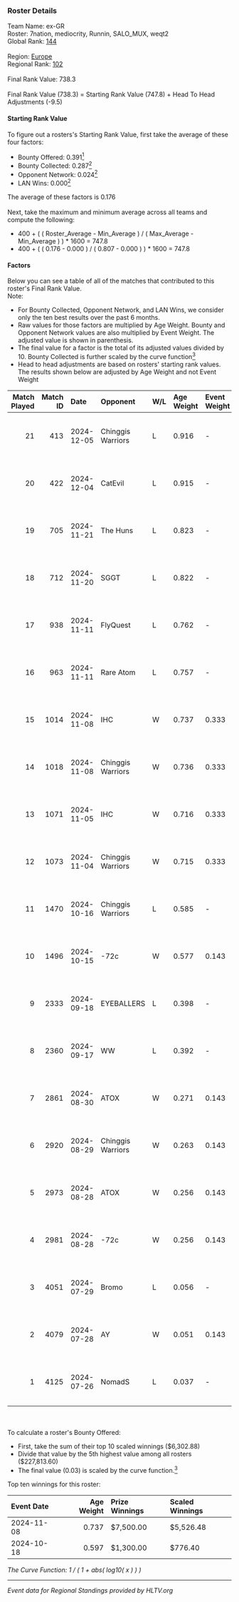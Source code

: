 ### Roster Details<br />
Team Name: ex-GR<br />
Roster: 7nation, mediocrity, Runnin, SALO_MUX, weqt2<br />
Global Rank: [144](../../standings_global_2025_01_16.md)<br />
<br />
Region: [Europe]( ../../standings_europe_2025_01_16.md)<br />
Regional Rank: [102]( ../../standings_europe_2025_01_16.md)<br />
<br />
Final Rank Value:  738.3<br />
<br />
Final Rank Value (738.3) = Starting Rank Value (747.8) + Head To Head Adjustments (-9.5)<br />

#### Starting Rank Value<br />
To figure out a rosters's Starting Rank Value, first take the average of these four factors:<br />
- Bounty Offered: 0.391[<sup>1</sup>](#table2)
- Bounty Collected: 0.287[<sup>2</sup>](#table1)
- Opponent Network: 0.024[<sup>2</sup>](#table1)
- LAN Wins: 0.000[<sup>2</sup>](#table1)

The average of these factors is 0.176<br />
<br />
Next, take the maximum and minimum average across all teams and compute the following:<br />
- 400 + ( ( Roster_Average - Min_Average ) / ( Max_Average - Min_Average ) ) * 1600 = 747.8
- 400 + ( ( 0.176 - 0.000 ) / ( 0.807 - 0.000 ) ) * 1600 = 747.8


#### Factors<br />
Below you can see a table of all of the matches that contributed to this roster's Final Rank Value.<br />
Note:<br />

- For Bounty Collected, Opponent Network, and LAN Wins, we consider only the ten best results over the past 6 months.
- Raw values for those factors are multiplied by Age Weight. Bounty and Opponent Network values are also multiplied by Event Weight. The adjusted value is shown in parenthesis.
- The final value for a factor is the total of its adjusted values divided by 10. Bounty Collected is further scaled by the curve function[<sup>3</sup>](#curveFunction)
- Head to head adjustments are based on rosters' starting rank values. The results shown below are adjusted by Age Weight and not Event Weight
<span id="table1"></span><br />


| Match Played | Match ID | Date       | Opponent          | W/L | Age Weight | Event Weight | Bounty Collected | Opponent Network | LAN Wins  | H2H Adj. | Roster                                           |
| -: | -: | :- | :- | :- | :- | :- | :- | :- | :- | -: | :- |
|           21 |      413 | 2024-12-05 | Chinggis Warriors | L   | 0.916      | -            | -                | -                | -         |   -10.63 | 7nation, mediocrity, Runnin, SALO_MUX, weqt2     |
|           20 |      422 | 2024-12-04 | CatEvil           | L   | 0.915      | -            | -                | -                | -         |   -20.69 | 7nation, mediocrity, Runnin, SALO_MUX, weqt2     |
|           19 |      705 | 2024-11-21 | The Huns          | L   | 0.823      | -            | -                | -                | -         |    -6.61 | mediocrity, Runnin, SALO_MUX, Sange, weqt2       |
|           18 |      712 | 2024-11-20 | SGGT              | L   | 0.822      | -            | -                | -                | -         |   -15.62 | dukefissura, mediocrity, Runnin, SALO_MUX, weqt2 |
|           17 |      938 | 2024-11-11 | FlyQuest          | L   | 0.762      | -            | -                | -                | -         |    -1.25 | 7nation, mediocrity, Runnin, SALO_MUX, weqt2     |
|           16 |      963 | 2024-11-11 | Rare Atom         | L   | 0.757      | -            | -                | -                | -         |    -6.37 | 7nation, mediocrity, Runnin, SALO_MUX, weqt2     |
|           15 |     1014 | 2024-11-08 | IHC               | W   | 0.737      | 0.333        | 0.008 (0.002)    | 0.107 (0.026)    | 0 (0.000) |     9.01 | 7nation, mediocrity, Runnin, SALO_MUX, weqt2     |
|           14 |     1018 | 2024-11-08 | Chinggis Warriors | W   | 0.736      | 0.333        | 0.039 (0.010)    | 0.312 (0.077)    | 0 (0.000) |    15.06 | 7nation, mediocrity, Runnin, SALO_MUX, weqt2     |
|           13 |     1071 | 2024-11-05 | IHC               | W   | 0.716      | 0.333        | 0.008 (0.002)    | 0.107 (0.026)    | 0 (0.000) |     8.92 | 7nation, mediocrity, Runnin, SALO_MUX, weqt2     |
|           12 |     1073 | 2024-11-04 | Chinggis Warriors | W   | 0.715      | 0.333        | 0.039 (0.009)    | 0.312 (0.074)    | 0 (0.000) |    15.67 | 7nation, mediocrity, Runnin, SALO_MUX, weqt2     |
|           11 |     1470 | 2024-10-16 | Chinggis Warriors | L   | 0.585      | -            | -                | -                | -         |    -5.35 | 7nation, mediocrity, Overdue, SALO_MUX, weqt2    |
|           10 |     1496 | 2024-10-15 | -72c              | W   | 0.577      | 0.143        | 0.002 (0.000)    | 0.025 (0.002)    | 0 (0.000) |     4.17 | 7nation, mediocrity, Overdue, SALO_MUX, weqt2    |
|            9 |     2333 | 2024-09-18 | EYEBALLERS        | L   | 0.398      | -            | -                | -                | -         |    -5.00 | 7nation, mediocrity, Runnin, SALO_MUX, weqt2     |
|            8 |     2360 | 2024-09-17 | WW                | L   | 0.392      | -            | -                | -                | -         |    -9.79 | 7nation, mediocrity, Runnin, SALO_MUX, weqt2     |
|            7 |     2861 | 2024-08-30 | ATOX              | W   | 0.271      | 0.143        | 0.126 (0.005)    | 0.453 (0.017)    | 0 (0.000) |     7.86 | 7nation, mediocrity, Runnin, SALO_MUX, weqt2     |
|            6 |     2920 | 2024-08-29 | Chinggis Warriors | W   | 0.263      | 0.143        | 0.002 (0.000)    | 0.044 (0.002)    | 0 (0.000) |     3.52 | 7nation, mediocrity, Runnin, SALO_MUX, weqt2     |
|            5 |     2973 | 2024-08-28 | ATOX              | W   | 0.256      | 0.143        | 0.126 (0.005)    | 0.453 (0.017)    | 0 (0.000) |     7.49 | 7nation, mediocrity, Runnin, SALO_MUX, weqt2     |
|            4 |     2981 | 2024-08-28 | -72c              | W   | 0.256      | 0.143        | 0.002 (0.000)    | 0.025 (0.001)    | 0 (0.000) |     1.90 | 7nation, mediocrity, Runnin, SALO_MUX, weqt2     |
|            3 |     4051 | 2024-07-29 | Bromo             | L   | 0.056      | -            | -                | -                | -         |    -1.04 | 7nation, mediocrity, Overdue, SALO_MUX, weqt2    |
|            2 |     4079 | 2024-07-28 | AY                | W   | 0.051      | 0.143        | 0.000 (0.000)    | 0.000 (0.000)    | 0 (0.000) |     0.20 | 7nation, mediocrity, Overdue, SALO_MUX, weqt2    |
|            1 |     4125 | 2024-07-26 | NomadS            | L   | 0.037      | -            | -                | -                | -         |    -0.95 | 7nation, mediocrity, Overdue, SALO_MUX, weqt2    |

<br />
<span id="table2"></span><br />
To calculate a roster's Bounty Offered:<br />

- First, take the sum of their top 10 scaled winnings ($6,302.88)
- Divide that value by the 5th highest value among all rosters ($227,813.60)
- The final value (0.03) is scaled by the curve function.[<sup>3</sup>](#curveFunction)

Top ten winnings for this roster:<br />

| Event Date | Age Weight | Prize Winnings | Scaled Winnings |
| :- | -: | :- | :- |
| 2024-11-08 |      0.737 | $7,500.00      | $5,526.48       |
| 2024-10-18 |      0.597 | $1,300.00      | $776.40         |


<span id="curveFunction"></span>_The Curve Function: 1 / ( 1 + abs( log10( x ) ) )_<br />

---
_Event data for Regional Standings provided by HLTV.org_<br />
